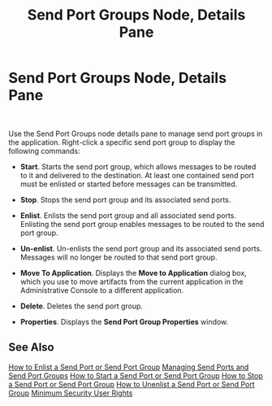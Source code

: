﻿---
title: Send Port Groups Node, Details Pane
TOCTitle: Send Port Groups Node, Details Pane
ms:assetid: d6025871-203c-4fab-8863-bd83117a9262
ms:mtpsurl: https://msdn.microsoft.com/library/Aa578634(v=BTS.80)
ms:contentKeyID: 51531656
ms.date: 08/30/2017
mtps_version: v=BTS.80
f1_keywords:
- bts10.admin.resultsobject.sendportgroup
---

# Send Port Groups Node, Details Pane

 

Use the Send Port Groups node details pane to manage send port groups in the application. Right-click a specific send port group to display the following commands:

  - **Start**. Starts the send port group, which allows messages to be routed to it and delivered to the destination. At least one contained send port must be enlisted or started before messages can be transmitted.

  - **Stop**. Stops the send port group and its associated send ports.

  - **Enlist**. Enlists the send port group and all associated send ports. Enlisting the send port group enables messages to be routed to the send port group.

  - **Un-enlist**. Un-enlists the send port group and its associated send ports. Messages will no longer be routed to that send port group.

  - **Move To Application**. Displays the **Move to Application** dialog box, which you use to move artifacts from the current application in the Administrative Console to a different application.

  - **Delete**. Deletes the send port group.

  - **Properties**. Displays the **Send Port Group Properties** window.

## See Also

[How to Enlist a Send Port or Send Port Group](https://msdn.microsoft.com/library/aa578592\(v=bts.80\))  
[Managing Send Ports and Send Port Groups](https://msdn.microsoft.com/library/aa561407\(v=bts.80\))  
[How to Start a Send Port or Send Port Group](https://msdn.microsoft.com/library/aa561872\(v=bts.80\))  
[How to Stop a Send Port or Send Port Group](https://msdn.microsoft.com/library/aa577932\(v=bts.80\))  
[How to Unenlist a Send Port or Send Port Group](https://msdn.microsoft.com/library/aa559480\(v=bts.80\))  
[Minimum Security User Rights](https://msdn.microsoft.com/library/aa559845\(v=bts.80\))

